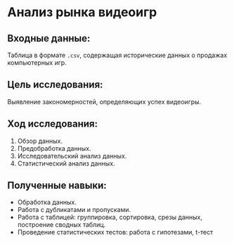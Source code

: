 # Анализ рынка видеоигр

## Входные данные:

Таблица в формате `.csv`, содержащая исторические данных о продажах компьютерных игр.

## Цель исследования:

Выявление закономерностей, определяющих успех видеоигры.

## Ход исследования:

1. Обзор данных.
2. Предобработка данных.
3. Исследовательский анализ данных.
4. Статистический анализ данных.

## Полученные навыки:

* Обработка данных.
* Работа с дубликатами и пропусками.
* Работа с таблицей: группировка, сортировка, срезы данных, построение сводных таблиц.
* Проведение статистических тестов: работа с гипотезами, t-тест

